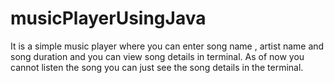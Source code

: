 # musicPlayerUsingJava
It is a simple music player where you can enter song name , artist name and song duration and you can view song details in terminal. As of now you cannot listen the song you can just see the song details in the terminal.
